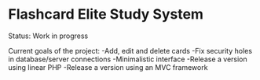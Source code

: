 Flashcard Elite Study System
============================

Status: Work in progress

Current goals of the project:
-Add, edit and delete cards
-Fix security holes in database/server connections
-Minimalistic interface
-Release a version using linear PHP
-Release a version using an MVC framework